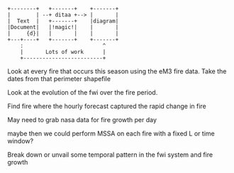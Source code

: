   ```
  +--------+   +-------+    +-------+
  |        | --+ ditaa +--> |       |
  |  Text  |   +-------+    |diagram|
  |Document|   |!magic!|    |       |
  |     {d}|   |       |    |       |
  +---+----+   +-------+    +-------+
      :                         ^
      |       Lots of work      |
      +-------------------------+
  ```


Look at every fire that occurs this season using the eM3 fire data. Take the dates from that perimeter shapefile

Look at the evolution of the fwi over the fire period. 

Find fire where the hourly forecast captured the rapid change in fire

May need to grab nasa data for fire growth per day 

maybe then we could perform MSSA on each fire with a fixed L or time window? 

Break down or unvail some temporal pattern in the fwi system and fire growth